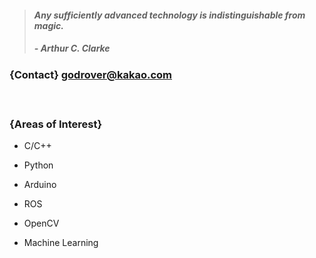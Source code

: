 > #### *Any sufficiently advanced technology is indistinguishable from magic.*
> ##### - Arthur C. Clarke 

### {Contact} godrover@kakao.com

　

### {Areas of Interest}

- C/C++

- Python

- Arduino

- ROS

- OpenCV

- Machine Learning
